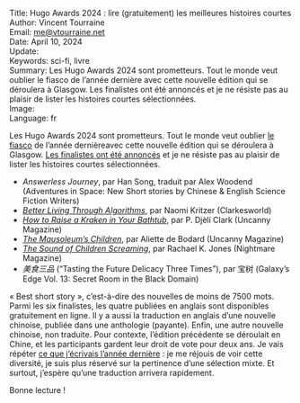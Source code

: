 Title:     Hugo Awards 2024 : lire (gratuitement) les meilleures histoires courtes  
Author:    Vincent Tourraine  
Email:     me@vtourraine.net  
Date:      April 10, 2024  
Update:    
Keywords:  sci-fi, livre  
Summary:   Les Hugo Awards 2024 sont prometteurs. Tout le monde veut oublier le fiasco de l’année dernière avec cette nouvelle édition qui se déroulera à Glasgow. Les finalistes ont été annoncés et je ne résiste pas au plaisir de lister les histoires courtes sélectionnées.  
Image:     
Language:  fr  


Les Hugo Awards 2024 sont prometteurs. Tout le monde veut oublier [le fiasco](https://gizmodo.com/hugo-awards-2023-eligibility-controversy-apology-china-1851261196) de l’année dernièreavec cette nouvelle édition qui se déroulera à Glasgow. [Les finalistes ont été annoncés](https://glasgow2024.org/hugo-awards/2024-hugo-award-finalists/) et je ne résiste pas au plaisir de lister les histoires courtes sélectionnées.

- _Answerless Journey_, par Han Song, traduit par Alex Woodend (Adventures in Space: New Short stories by Chinese & English Science Fiction Writers)
- [_Better Living Through Algorithms_](https://clarkesworldmagazine.com/kritzer_05_23/), par Naomi Kritzer (Clarkesworld)
- [_How to Raise a Kraken in Your Bathtub_](https://www.uncannymagazine.com/article/how-to-raise-a-kraken-in-your-bathtub/), par P. Djèlí Clark (Uncanny Magazine) 
- [_The Mausoleum’s Children_](https://www.uncannymagazine.com/article/the-mausoleums-children/), par Aliette de Bodard (Uncanny Magazine)
- [_The Sound of Children Screaming_](https://www.nightmare-magazine.com/fiction/the-sound-of-children-screaming/), par Rachael K. Jones (Nightmare Magazine)
- _美食三品_ (“Tasting the Future Delicacy Three Times”), par 宝树 (Galaxy’s Edge Vol. 13: Secret Room in the Black Domain)

« Best short story », c’est-à-dire des nouvelles de moins de 7500 mots. Parmi les six finalistes, les quatre publiées en anglais sont disponibles gratuitement en ligne. Il y a aussi la traduction en anglais d’une nouvelle chinoise, publiée dans une anthologie (payante). Enfin, une autre nouvelle chinoise, non traduite. Pour contexte, l’édition précédente se déroulait en Chine, et les participants gardent leur droit de vote pour deux ans. Je vais répéter [ce que j’écrivais l’année dernière](https://www.vtourraine.net/blog/2023/hugo-short-stories) : je me réjouis de voir cette diversité, je suis plus réservé sur la pertinence d’une sélection mixte. Et surtout, j’espère qu’une traduction arrivera rapidement.

Bonne lecture !
